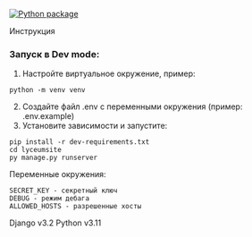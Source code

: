 [![Python package](https://github.com/sagadav/django-int-yandex/actions/workflows/python-package.yml/badge.svg?branch=dev)](https://github.com/sagadav/django-int-yandex/actions/workflows/python-package.yml)

Инструкция

### Запуск в Dev mode:

1. Настройте виртуальное окружение, пример:
```
python -m venv venv
```
2. Создайте файл .env с переменными окружения (пример: .env.example)
3. Установите зависимости и запустите:
```
pip install -r dev-requirements.txt
cd lyceumsite
py manage.py runserver
```

Переменные окружения:

```
SECRET_KEY - секретный ключ
DEBUG - режим дебага
ALLOWED_HOSTS - разрешенные хосты
```

Django v3.2
Python v3.11

